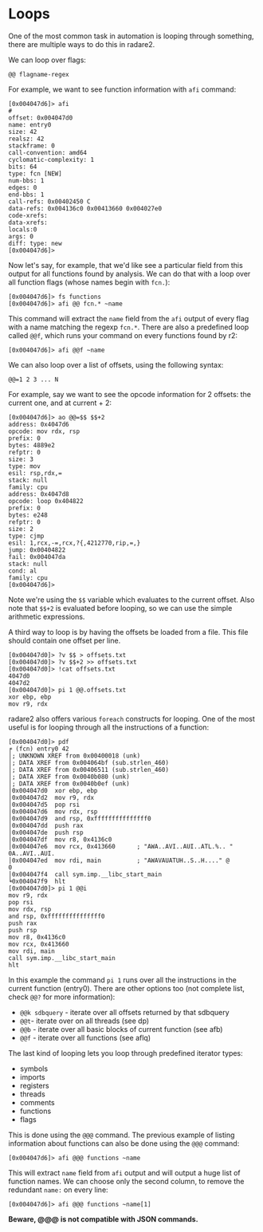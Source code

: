 # Loops

One of the most common task in automation is looping through something,
there are multiple ways to do this in radare2.

We can loop over flags:
```
@@ flagname-regex
```

For example, we want to see function information with `afi` command:
```
[0x004047d6]> afi
#
offset: 0x004047d0
name: entry0
size: 42
realsz: 42
stackframe: 0
call-convention: amd64
cyclomatic-complexity: 1
bits: 64
type: fcn [NEW]
num-bbs: 1
edges: 0
end-bbs: 1
call-refs: 0x00402450 C
data-refs: 0x004136c0 0x00413660 0x004027e0
code-xrefs:
data-xrefs:
locals:0
args: 0
diff: type: new
[0x004047d6]>
```
Now let's say, for example, that we'd like see a particular field from this output for all functions found by analysis. We can do that with a loop over all function flags (whose names begin with `fcn.`):
```
[0x004047d6]> fs functions
[0x004047d6]> afi @@ fcn.* ~name
```
This command will extract the `name` field from the `afi` output of every flag with a name
matching the regexp `fcn.*`.
There are also a predefined loop called `@@f`, which runs your command on every functions found by r2:
```
[0x004047d6]> afi @@f ~name
```  

We can also loop over a list of offsets, using the following syntax:
```
@@=1 2 3 ... N
```
For example, say we want to see the opcode information for 2 offsets: the current one, and at current + 2:

```
[0x004047d6]> ao @@=$$ $$+2
address: 0x4047d6
opcode: mov rdx, rsp
prefix: 0
bytes: 4889e2
refptr: 0
size: 3
type: mov
esil: rsp,rdx,=
stack: null
family: cpu
address: 0x4047d8
opcode: loop 0x404822
prefix: 0
bytes: e248
refptr: 0
size: 2
type: cjmp
esil: 1,rcx,-=,rcx,?{,4212770,rip,=,}
jump: 0x00404822
fail: 0x004047da
stack: null
cond: al
family: cpu
[0x004047d6]>
```
Note we're using the `$$` variable which evaluates to the current offset. Also note
that `$$+2` is evaluated before looping, so we can use the simple arithmetic expressions.

A third way to loop is by having the offsets be loaded from a file. This file should contain
one offset per line.
```
[0x004047d0]> ?v $$ > offsets.txt
[0x004047d0]> ?v $$+2 >> offsets.txt
[0x004047d0]> !cat offsets.txt
4047d0
4047d2
[0x004047d0]> pi 1 @@.offsets.txt
xor ebp, ebp
mov r9, rdx
```

radare2 also offers various `foreach` constructs for looping. One of the most useful is for looping through all the instructions of a function:
```
[0x004047d0]> pdf
╒ (fcn) entry0 42
│; UNKNOWN XREF from 0x00400018 (unk)
│; DATA XREF from 0x004064bf (sub.strlen_460)
│; DATA XREF from 0x00406511 (sub.strlen_460)
│; DATA XREF from 0x0040b080 (unk)
│; DATA XREF from 0x0040b0ef (unk)
│0x004047d0  xor ebp, ebp
│0x004047d2  mov r9, rdx
│0x004047d5  pop rsi
│0x004047d6  mov rdx, rsp
│0x004047d9  and rsp, 0xfffffffffffffff0
│0x004047dd  push rax
│0x004047de  push rsp
│0x004047df  mov r8, 0x4136c0
│0x004047e6  mov rcx, 0x413660      ; "AWA..AVI..AUI..ATL.%.. "
0A..AVI..AUI.
│0x004047ed  mov rdi, main          ; "AWAVAUATUH..S..H...." @
0
│0x004047f4  call sym.imp.__libc_start_main
╘0x004047f9  hlt
[0x004047d0]> pi 1 @@i
mov r9, rdx
pop rsi
mov rdx, rsp
and rsp, 0xfffffffffffffff0
push rax
push rsp
mov r8, 0x4136c0
mov rcx, 0x413660
mov rdi, main
call sym.imp.__libc_start_main
hlt
```
In this example the command `pi 1` runs over all the instructions in the current function (entry0).
There are other options too (not complete list, check `@@?` for more information):
 - `@@k sdbquery` - iterate over all offsets returned by that sdbquery
 - `@@t`- iterate over on all threads (see dp)
 - `@@b` - iterate over all basic blocks of current function (see afb)
 - `@@f` - iterate over all functions (see aflq)

The last kind of looping lets you loop through predefined iterator types:

 - symbols
 - imports
 - registers
 - threads
 - comments
 - functions
 - flags

This is done using the `@@@` command. The previous example of listing information about functions can also be done using the `@@@` command:

```
[0x004047d6]> afi @@@ functions ~name
```
This will extract `name` field from `afi` output and will output a huge list of
function names. We can choose only the second column, to remove the redundant `name:` on every line:
```
[0x004047d6]> afi @@@ functions ~name[1]
```

**Beware, @@@ is not compatible with JSON commands.**

